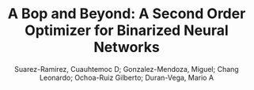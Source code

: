 ---
paperId: 47
author: Suarez-Ramirez, Cuauhtemoc D; Gonzalez-Mendoza, Miguel; Chang Leonardo; Ochoa-Ruiz Gilberto; Duran-Vega, Mario A
title: "A Bop and Beyond: A Second Order Optimizer for Binarized Neural Networks"
pdf: 47_CameraReady_47.pdf
poster: 47_poster_47.png
pitch: https://youtu.be/zRT2X3cOE1E
type: Poster
topic: Efficient Training
category: Full Paper
link: --
conference: cvpr
year: 2021
tags: cvpr-2021
---